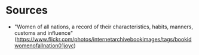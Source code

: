 Sources
=======

* "Women of all nations, a record of their characteristics, habits, manners, customs and influence"(https://www.flickr.com/photos/internetarchivebookimages/tags/bookidwomenofallnation01joyc)
